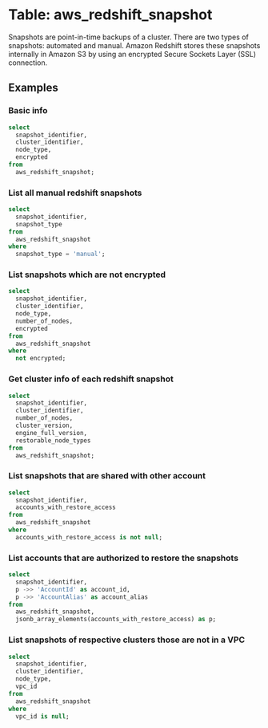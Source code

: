 # Table: aws_redshift_snapshot

Snapshots are point-in-time backups of a cluster. There are two types of snapshots: automated and manual. Amazon Redshift stores these snapshots internally in Amazon S3 by using an encrypted Secure Sockets Layer (SSL) connection.

## Examples

### Basic info

```sql
select
  snapshot_identifier,
  cluster_identifier,
  node_type,
  encrypted
from
  aws_redshift_snapshot;
```


### List all manual redshift snapshots

```sql
select
  snapshot_identifier,
  snapshot_type
from
  aws_redshift_snapshot
where
  snapshot_type = 'manual';
```


### List snapshots which are not encrypted

```sql
select
  snapshot_identifier,
  cluster_identifier,
  node_type,
  number_of_nodes,
  encrypted
from
  aws_redshift_snapshot
where
  not encrypted;
```


### Get cluster info of each redshift snapshot

```sql
select
  snapshot_identifier,
  cluster_identifier,
  number_of_nodes,
  cluster_version,
  engine_full_version,
  restorable_node_types
from
  aws_redshift_snapshot;
```


### List snapshots that are shared with other account

```sql
select
  snapshot_identifier,
  accounts_with_restore_access
from
  aws_redshift_snapshot
where
  accounts_with_restore_access is not null;
```


### List accounts that are authorized to restore the snapshots

```sql
select
  snapshot_identifier,
  p ->> 'AccountId' as account_id,
  p ->> 'AccountAlias' as account_alias
from
  aws_redshift_snapshot,
  jsonb_array_elements(accounts_with_restore_access) as p;
```


### List snapshots of respective clusters those are not in a VPC

```sql
select
  snapshot_identifier,
  cluster_identifier,
  node_type,
  vpc_id
from
  aws_redshift_snapshot
where
  vpc_id is null;
```